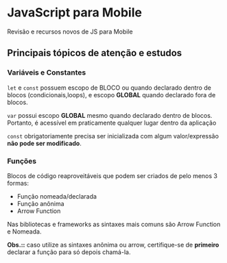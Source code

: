 # JavaScript para Mobile
 Revisão e recursos novos de JS para Mobile

## Principais tópicos de atenção e estudos

### Variáveis e Constantes

`let` e `const` possuem escopo de BLOCO ou quando declarado dentro de blocos (condicionais,loops), e escopo **GLOBAL** quando declarado fora de blocos. 

`var` possui escopo **GLOBAL** mesmo quando declarado dentro de blocos. Portanto, é acessível em praticamente qualquer lugar dentro da aplicação

`const` obrigatoriamente precisa ser inicializada com algum valor/expressão **não pode ser modificado**. 

### Funções

Blocos de código reaproveitáveis que podem ser criados de pelo menos 3 formas:

- Função nomeada/declarada
- Função anônima
- Arrow Function

Nas bibliotecas e frameworks as sintaxes mais comuns são Arrow Function e Nomeada.

**Obs.::** caso utilize as sintaxes anônima ou arrow, certifique-se de **primeiro** declarar a função para só depois chamá-la.

